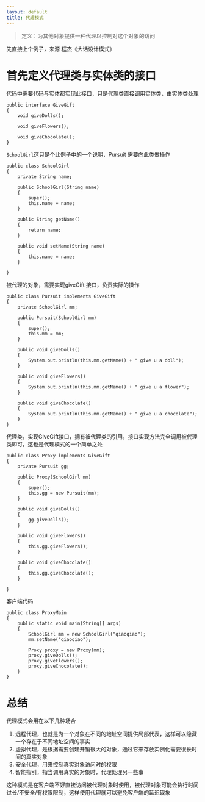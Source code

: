 ```yaml
---
layout: default
title: 代理模式
---
```


> 定义：为其他对象提供一种代理以控制对这个对象的访问

先直接上个例子，来源 程杰《大话设计模式》

# 首先定义代理类与实体类的接口  
代码中需要代码与实体都实现此接口，只是代理类直接调用实体类，由实体类处理
```
public interface GiveGift
{
	void giveDolls();

	void giveFlowers();

	void giveChocolate();
}
```


`SchoolGirl`这只是个此例子中的一个说明，Pursuit 需要向此类做操作
```
public class SchoolGirl
{
	private String name;

	public SchoolGirl(String name)
	{
		super();
		this.name = name;
	}

	public String getName()
	{
		return name;
	}

	public void setName(String name)
	{
		this.name = name;
	}

}
```


被代理的对象，需要实现giveGift 接口，负责实际的操作
```
public class Pursuit implements GiveGift
{
	private SchoolGirl mm;

	public Pursuit(SchoolGirl mm)
	{
		super();
		this.mm = mm;
	}

	public void giveDolls()
	{
		System.out.println(this.mm.getName() + " give u a doll");
	}

	public void giveFlowers()
	{
		System.out.println(this.mm.getName() + " give u a flower");
	}

	public void giveChocolate()
	{
		System.out.println(this.mm.getName() + " give u a chocolate");
	}
}

```


代理类，实现GiveGift接口，拥有被代理类的引用，接口实现方法完全调用被代理类即可，这也是代理模式的一个简单之处
```
public class Proxy implements GiveGift
{
	private Pursuit gg;

	public Proxy(SchoolGirl mm)
	{
		super();
		this.gg = new Pursuit(mm);
	}

	public void giveDolls()
	{
		gg.giveDolls();
	}

	public void giveFlowers()
	{
		this.gg.giveFlowers();
	}

	public void giveChocolate()
	{
		this.gg.giveChocolate();
	}

}
```


客户端代码
```
public class ProxyMain
{
	public static void main(String[] args)
	{
		SchoolGirl mm = new SchoolGirl("qiaoqiao");
		mm.setName("qiaoqiao");

		Proxy proxy = new Proxy(mm);
		proxy.giveDolls();
		proxy.giveFlowers();
		proxy.giveChocolate();
	}
}
```

总结
=
代理模式会用在以下几种场合  

1. 远程代理，也就是为一个对象在不同的地址空间提供局部代表，这样可以隐藏一个存在于不同地址空间的事实	
2. 虚拟代理，是根据需要创建开销很大的对象，通过它来存放实例化需要很长时间的真实对象
3. 安全代理，用来控制真实对象访问时的权限
4. 智能指引，指当调用真实的对象时，代理处理另一些事

这种模式是在客户端不好直接访问被代理对象时使用，被代理对象可能会执行时间过长/不安全/有权限限制，这样使用代理就可以避免客户端的延迟现象
